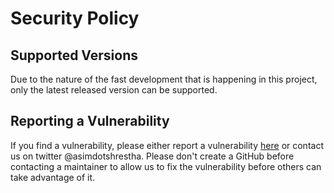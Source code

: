 # Security Policy

## Supported Versions

Due to the nature of the fast development that is happening in this project, only the latest released version can be supported.

## Reporting a Vulnerability

If you find a vulnerability, please either report a vulnerability [here](https://github.com/Repo-Booster/Repo-Booster/security) or contact us on twitter @asimdotshrestha. Please don't create a GitHub before contacting a maintainer to allow us  to fix the vulnerability before others can take advantage of it.
